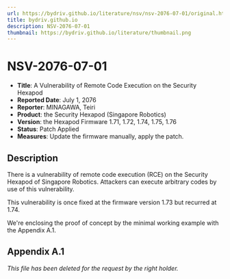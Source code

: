 ```yaml
---
url: https://bydriv.github.io/literature/nsv/nsv-2076-07-01/original.html
title: bydriv.github.io
description: NSV-2076-07-01
thumbnail: https://bydriv.github.io/literature/thumbnail.png
---
```


# NSV-2076-07-01

- **Title**: A Vulnerability of Remote Code Execution on the Security Hexapod
- **Reported Date**: July 1, 2076
- **Reporter**: MINAGAWA, Teiri
- **Product**: the Security Hexapod (Singapore Robotics)
- **Version**: the Hexapod Firmware 1.71, 1.72, 1.74, 1.75, 1.76
- **Status**: Patch Applied
- **Measures**: Update the firmware manually, apply the patch.

## Description

There is a vulnerability of remote code execution (RCE) on the Security Hexapod
of Singapore Robotics. Attackers can execute arbitrary codes by use of
this vulnerability.

This vulnerability is once fixed at the firmware version 1.73 but recurred
at 1.74.

We're enclosing the proof of concept by the minimal working example with
the Appendix A.1.

## Appendix A.1

*This file has been deleted for the request by the right holder.*
